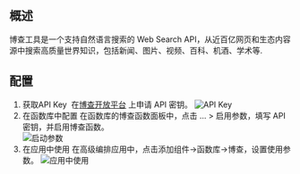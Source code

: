 ## 概述

博查工具是一个支持自然语言搜索的 Web Search API，从近百亿网页和生态内容源中搜索高质量世界知识，包括新闻、图片、视频、百科、机酒、学术等.

## 配置

1. 获取API Key 
   在[博查开放平台](https://open.bochaai.com/overview) 上申请 API 密钥。
   ![API Key](/ui/fx/img/langsearch_APIKey.jpg)
2. 在函数库中配置
   在函数库的博查函数面板中，点击 … > 启用参数，填写 API 密钥，并启用博查函数。  
   ![启动参数](/ui/fx/img/langsearch_setting.jpg)
3. 在应用中使用
   在高级编排应用中，点击添加组件->函数库->博查，设置使用参数。
   ![应用中使用](/ui/fx/img/langsearch_app_used.jpg)
